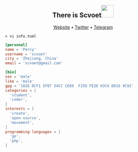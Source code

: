 <h2 align="center">There is Scvoet<img src="https://media.giphy.com/media/VgCDAzcKvsR6OM0uWg/giphy.gif" width="40"></h2>
<p align="center">
  <a href="https://scvoet.me">Website</a> •
  <a href="https://twitter.com/scvoet">Twitter</a> •
  <a href="https://t.me/scvoet">Telegram</a>
</p>

```vim
> vi info.toml
```

```toml
[personal]
name = 'Percy'
username = 'scvoet'
city = 'Zhejiang, China'
email = 'scvoet@gmail.com'

[bio]
sex = 'male'
like = 'male'
gpg = '1826 DCF1 5F87 54CC CE69  F25D FE2D 63C4 D816 9C92'
categories = [
  'student',
  'coder',
]
interests = [
  'create',
  'open-source',
  'movement',
]
programming-languages = [
  'go',
  'php',
]
```
